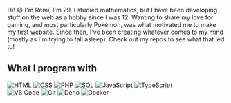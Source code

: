 Hi! 😄 I'm Rémi, I'm 29. I studied mathematics, but I have been developing stuff on the web as a hobby since I was 12. Wanting to share my love for gaming, and most particularly Pokémon, was what motivated me to make my first website. Since then, I've been creating whatever comes to my mind (mostly as I'm trying to fall asleep). Check out my repos to see what that led to!

## What I program with

![HTML](https://img.shields.io/badge/HTML-cf3c09?style=flat&logo=html5&logoColor=white) ![CSS](https://img.shields.io/badge/CSS-247cc1?style=flat&logo=css3&logoColor=white) ![PHP](https://img.shields.io/badge/PHP-6d71aa?style=flat&logo=php&logoColor=white) ![SQL](https://img.shields.io/badge/SQL-4e629a?style=flat&logo=mariadb&logoColor=white) ![JavaScript](https://img.shields.io/badge/JavaScript-917500?style=flat&logo=javascript&logoColor=white) ![TypeScript](https://img.shields.io/badge/TypeScript-007ACC?style=flat&logo=typescript&logoColor=white)  
![VS Code](https://img.shields.io/badge/VSCode-0078D4?style=flat&logo=visual%20studio%20code&logoColor=white) ![Git](https://img.shields.io/badge/Git-d0391a?style=flat&logo=git&logoColor=white) ![Deno](https://img.shields.io/badge/Deno-464647?style=flat&logo=deno&logoColor=white) ![Docker](https://img.shields.io/badge/Docker-0081b6?style=flat&logo=docker&logoColor=white)
